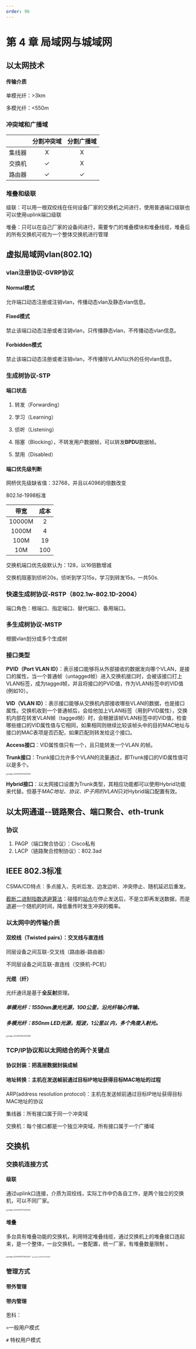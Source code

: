 ```yaml
---
order: 96
---
```


# 第 4 章 局域网与城域网

## 以太网技术

#### 传输介质

单模光纤：>3km

多模光纤：<550m

### 冲突域和广播域

|        | 分割冲突域 | 分割广播域 |
| ------ | :--------: | :--------: |
| 集线器 |     X      |     X      |
| 交换机 |     ✓      |     X      |
| 路由器 |     ✓      |     ✓      |

### 堆叠和级联

级联：可以用一根双绞线在任何设备厂家的交换机之间进行，使用普通端口级联也可以使用uplink端口级联

堆叠：只可以在自己厂家的设备间进行，需要专门的堆叠模块和堆叠线缆，堆叠后的所有交换机可视为一个整体交换机进行管理

## 虚拟局域网vlan(802.1Q)

### vlan注册协议-GVRP协议

#### Normal模式

允许端口动态注册或注销vlan，传播动态vlan及静态vlan信息。

#### Fixed模式

禁止该端口动态注册或者注销vlan，只传播静态vlan，不传播动态vlan信息。

#### Forbidden模式

禁止该端口动态注册或者注销vlan，不传播除VLAN1以外的任何vlan信息。

### 生成树协议-STP

#### 端口状态

1. 转发（Forwarding）

2. 学习（Learning）

3. 侦听（Listening）

4. 阻塞（Blocking），不转发用户数据帧，可以转发**BPDU**数据帧。

5. 禁用（Disabled）

#### 端口优先级判断

网桥优先级缺省值：32768，并且以4096的倍数改变

802.1d-1998标准

|  带宽  | 成本 |
| :----: | :--: |
| 10000M |  2   |
| 1000M  |  4   |
|  100M  |  19  |
|  10M   | 100  |

交换机端口优先级默认为：128，以16倍数增减

交换机阻塞到侦听20s，侦听到学习15s，学习到转发15s，一共50s.

### 快速生成树协议-RSTP（802.1w-802.1D-2004）

端口角色：根端口、指定端口、替代端口、备用端口。

### 多生成树协议-MSTP

根据vlan划分成多个生成树

### 接口类型

**PVID（Port VLAN ID）**：表示接口能够将从外部接收的数据发向哪个VLAN，是接口的属性，当一个普通帧（untagged帧）进入交换机接口时，会被该接口打上VLAN标签，成为tagged帧，并且将接口的PVID值，作为VLAN标签中的VID值(例如10）。

**VID（VLAN ID）**：表示接口能够从交换机内部接收哪些VLAN的数据，也是接口属性。交换机收到一个普通帧后，会给他加上VLAN标签（用到PVID属性），交换机内部在转发VLAN帧（tagged帧）时，会根据该帧VLAN标签中的VID值，检查哪些接口的VID属性值与它相同，如果相同则继续比较该帧头中的目的MAC地址与接口的MAC表项是否匹配，如果匹配则转发给这个接口。

**Access接口**：VID属性值只有一个，且只能转发一个VLAN 的帧。

**Trunk接口**：Trunk接口允许多个VLAN的流量通过，即Trunk接口的VID属性值可以是多个。

<img src="https://gitlab.com/loveagri/pic/-/raw/main/2024-04-20/13/59589_image-20240420132525618.png" alt="image-20240420132525618" style="zoom:33%;" />

**Hybrid接口**：以太网接口设置为Trunk类型，其相应功能都可以使用Hybrid功能来代替。但基于*MAC地址、协议、IP子网的VLAN*只对Hybrid端口配置有效。

## 以太网通道--链路聚合、端口聚合、eth-trunk

### 协议

1. PAGP（端口聚合协议）：Cisco私有
2. LACP（链路聚合控制协议）：802.3ad

## IEEE 802.3标准

CSMA/CD特点：多点接入、先听后发、边发边听、冲突停止、随机延迟后重发。

[截断二进制指数退避算法](https://baike.baidu.com/item/%E6%88%AA%E6%96%AD%E4%BA%8C%E8%BF%9B%E5%88%B6%E6%8C%87%E6%95%B0%E9%80%80%E9%81%BF%E7%AE%97%E6%B3%95/16745902?fr=ge_ala)：碰撞的[站点](https://baike.baidu.com/item/站点/7108922?fromModule=lemma_inlink)在停止发送后，不是立即再发送数据，而是退避一个随机的时间，降低重传时发生冲突的概率。

### 以太网中的传输介质

#### 双绞线（Twisted pairs）：交叉线与直连线

同层设备之间互联-交叉线（路由器-路由器）

不同层设备之间互联-直连线（交换机-PC机）

#### 光缆（纤）

光纤通讯是基于**全反射**原理。

##### 单模光纤：1550nm激光光源，100公里，沿光纤轴心传输。

##### 多模光纤：850nm LED光源，短波，1公里以 内，多个角度入射光。

<img src="https://gitlab.com/loveagri/pic/-/raw/main/2024-04-14/16/81716_image-20240414162003989.png" alt="image-20240414162003989" style="zoom: 33%;" />

### TCP/IP协议和以太网结合的两个关键点

#### 协议封装：把高层数据封装成帧

#### 地址转换：主机在发送帧前通过目标IP地址获得目标MAC地址的过程

ARP(address resolution protocol)：主机在发送帧前通过目标IP地址获得目标MAC地址的协议

集线器：所有接口属于同一个冲突域

交换机：每个接口都是一个独立冲突域，所有接口属于一个广播域

## 交换机

### 交换机连接方式

#### 级联

通过uplink口连接，介质为双绞线，实际工作中仍各自工作，是两个独立的交换机，可以不同厂家。

<img src="https://gitlab.com/loveagri/pic/-/raw/main/2024-04-14/17/47626_image-20240414175456383.png" alt="image-20240414175456383" style="zoom: 33%;" />

#### 堆叠

多台具有堆叠功能的交换机，利用特定堆叠线缆，通过交换机上的堆叠接口连起来，是一个整体，一台交换机，一套配置，统一厂家，有堆叠数量限制 。

<img src="https://gitlab.com/loveagri/pic/-/raw/main/2024-04-14/17/5433_image-20240414175833630.png" alt="image-20240414175833630" style="zoom: 33%;" />

<img src="https://gitlab.com/loveagri/pic/-/raw/main/2024-04-14/17/34845_image-20240414175923978.png" alt="image-20240414175923978" style="zoom:25%;" />

### 管理方式

#### 带外管理

#### 带内管理

思科：

`>`一般用户模式

`#` 特权用户模式

